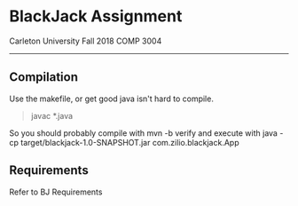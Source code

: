 # BlackJack Assignment

Carleton University
Fall 2018
COMP 3004

---

## Compilation

Use the makefile, or get good java isn't hard to compile.
> javac *.java

So you should probably compile with mvn -b verify
and execute with java -cp target/blackjack-1.0-SNAPSHOT.jar com.zilio.blackjack.App

## Requirements

Refer to BJ Requirements